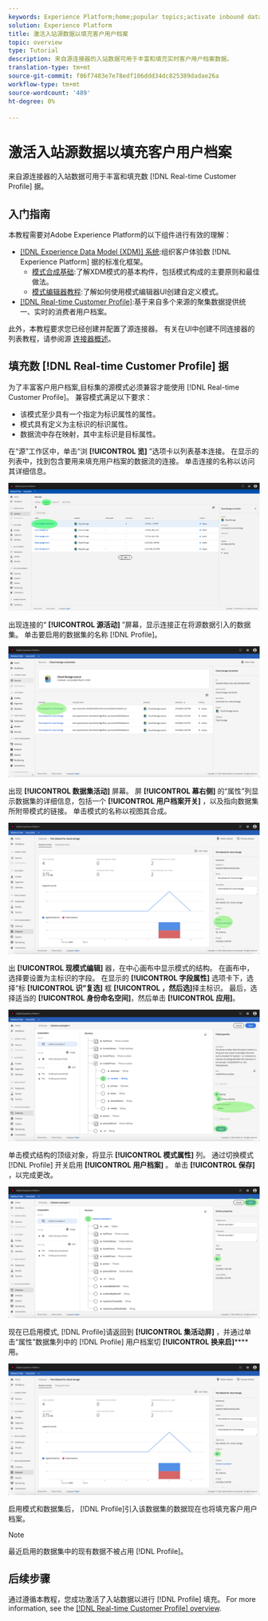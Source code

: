 ```yaml
---
keywords: Experience Platform;home;popular topics;activate inbound data;populate profile;populate rtcp;populated unified profile
solution: Experience Platform
title: 激活入站源数据以填充客户用户档案
topic: overview
type: Tutorial
description: 来自源连接器的入站数据可用于丰富和填充实时客户用户档案数据。
translation-type: tm+mt
source-git-commit: f86f7483e7e78edf106ddd34dc825389dadae26a
workflow-type: tm+mt
source-wordcount: '489'
ht-degree: 0%

---
```



# 激活入站源数据以填充客户用户档案

来自源连接器的入站数据可用于丰富和填充数 [!DNL Real-time Customer Profile] 据。

## 入门指南

本教程需要对Adobe Experience Platform的以下组件进行有效的理解：

- [[!DNL Experience Data Model (XDM)] 系统](../../../xdm/home.md):组织客户体验数 [!DNL Experience Platform] 据的标准化框架。
   - [模式合成基础](../../../xdm/schema/composition.md):了解XDM模式的基本构件，包括模式构成的主要原则和最佳做法。
   - [模式编辑器教程](../../../xdm/tutorials/create-schema-ui.md):了解如何使用模式编辑器UI创建自定义模式。
- [[!DNL Real-time Customer Profile]](../../../profile/home.md):基于来自多个来源的聚集数据提供统一、实时的消费者用户档案。

此外，本教程要求您已经创建并配置了源连接器。  有关在UI中创建不同连接器的列表教程，请参阅源 [连接器概述](../../home.md)。

## 填充数 [!DNL Real-time Customer Profile] 据

为了丰富客户用户档案,目标集的源模式必须兼容才能使用 [!DNL Real-time Customer Profile]。 兼容模式满足以下要求：

- 该模式至少具有一个指定为标识属性的属性。
- 模式具有定义为主标识的标识属性。
- 数据流中存在映射，其中主标识是目标属性。

在“源”工作区中，单击“浏 **[!UICONTROL 览]** ”选项卡以列表基本连接。 在显示的列表中，找到包含要用来填充用户档案的数据流的连接。 单击连接的名称以访问其详细信息。

![](../../images/tutorials/dataflow/cloud-storage/batch/browse.png)

出现连接的“ **[!UICONTROL 源活动]** ”屏幕，显示连接正在将源数据引入的数据集。 单击要启用的数据集的名称 [!DNL Profile]。

![](../../images/tutorials/dataflow/cloud-storage/batch/dataset-dataflow.png)

出现 **[!UICONTROL 数据集活动]** 屏幕。 屏 **[!UICONTROL 幕右侧]** 的“属性”列显示数据集的详细信息，包括一个 **[!UICONTROL 用户档案开关]** ，以及指向数据集所附带模式的链接。 单击模式的名称以视图其合成。

![](../../images/tutorials/dataflow/cloud-storage/batch/select-dataset-schema.png)

出 **[!UICONTROL 现模式编辑]** 器，在中心画布中显示模式的结构。 在画布中，选择要设置为主标识的字段。 在显示的 **[!UICONTROL 字段属性]** 选项卡下，选择“标 **[!UICONTROL 识”复选]** 框 **[!UICONTROL ，然后选]**&#x200B;择主标识。 最后，选择适当的 **[!UICONTROL 身份命名空间]**，然后单击 **[!UICONTROL 应用]**。

![](../../images/tutorials/dataflow/cloud-storage/batch/set-schema-identity.png)

单击模式结构的顶级对象，将显示 **[!UICONTROL 模式属性]** 列。 通过切换模式 [!DNL Profile] 开关启用 **[!UICONTROL 用户档案]** 。 单击 **[!UICONTROL 保存]** ，以完成更改。

![](../../images/tutorials/dataflow/cloud-storage/batch/enable-profile.png)

现在已启用模式, [!DNL Profile]请返回到 **[!UICONTROL 集活动屏]** ，并通过单击“属性”数据集列中的 [!DNL Profile] 用户档案切 **[!UICONTROL 换来启]****** 用。

![](../../images/tutorials/dataflow/cloud-storage/batch/enable-dataset-profile.png)

启用模式和数据集后， [!DNL Profile]引入该数据集的数据现在也将填充客户用户档案。

>[!NOTE]
>
>最近启用的数据集中的现有数据不被占用 [!DNL Profile]。

## 后续步骤

通过遵循本教程，您成功激活了入站数据以进行 [!DNL Profile] 填充。 For more information, see the [[!DNL Real-time Customer Profile] overview](../../../profile/home.md).